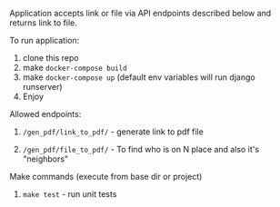 Application accepts link or file via API endpoints described below and returns link to file. 

To run application:
1. clone this repo
2. make `docker-compose build`
3. make `docker-compose up` (default env variables will run django runserver)
4. Enjoy


Allowed endpoints:

1. `/gen_pdf/link_to_pdf/` - generate link to pdf file
 
2. `/gen_pdf/file_to_pdf/` - To find who is on N place and also it's "neighbors" 




Make commands (execute from base dir or project)
1. `make test` - run unit tests
